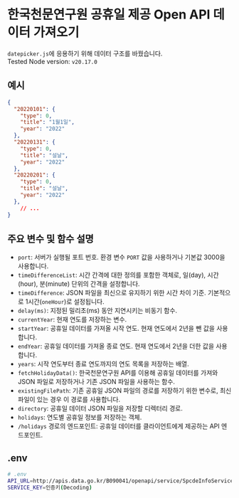 # 한국천문연구원 공휴일 제공 Open API 데이터 가져오기
`datepicker.js`에 응용하기 위해 데이터 구조를 바꿨습니다.   
Tested Node version: `v20.17.0`

## 예시
```json
{
  "20220101": {
    "type": 0,
    "title": "1월1일",
    "year": "2022"
  },
  "20220131": {
    "type": 0,
    "title": "설날",
    "year": "2022"
  },
  "20220201": {
    "type": 0,
    "title": "설날",
    "year": "2022"
  },
	// ...
}
```

## 주요 변수 및 함수 설명
- `port`: 서버가 실행될 포트 번호. 환경 변수 `PORT` 값을 사용하거나 기본값 3000을 사용합니다.
- `timeDifferenceList`: 시간 간격에 대한 정의를 포함한 객체로, 일(day), 시간(hour), 분(minute) 단위의 간격을 설정합니다.
- `timeDifference`: JSON 파일을 최신으로 유지하기 위한 시간 차이 기준. 기본적으로 1시간(`oneHour`)로 설정됩니다.
- `delay(ms)`: 지정된 밀리초(ms) 동안 지연시키는 비동기 함수.
- `currentYear`: 현재 연도를 저장하는 변수.
- `startYear`: 공휴일 데이터를 가져올 시작 연도. 현재 연도에서 2년을 뺀 값을 사용합니다.
- `endYear`: 공휴일 데이터를 가져올 종료 연도. 현재 연도에서 2년을 더한 값을 사용합니다.
- `years`: 시작 연도부터 종료 연도까지의 연도 목록을 저장하는 배열.
- `fetchHolidayData()`: 한국천문연구원 API를 이용해 공휴일 데이터를 가져와 JSON 파일로 저장하거나 기존 JSON 파일을 사용하는 함수.
- `existingFilePath`: 기존 공휴일 JSON 파일의 경로를 저장하기 위한 변수로, 최신 파일이 있는 경우 이 경로를 사용합니다.
- `directory`: 공휴일 데이터 JSON 파일을 저장할 디렉터리 경로.
- `holidays`: 연도별 공휴일 정보를 저장하는 객체.
- `/holidays` 경로의 엔드포인트: 공휴일 데이터를 클라이언트에게 제공하는 API 엔드포인트.

## .env
```sh
# .env
API_URL=http://apis.data.go.kr/B090041/openapi/service/SpcdeInfoService/getRestDeInfo
SERVICE_KEY=인증키(Decoding)
```
